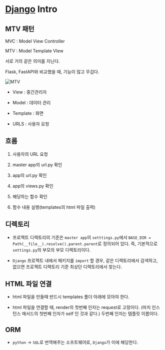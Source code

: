 # [Django](https://developer.mozilla.org/ko/docs/Learn/Server-side/Django) Intro


## MTV 패턴

MVC : Model View Controller

MTV : Model Template VIew

서로 거의 같은 의미를 지닌다.

Flask, FastAPI와 비교했을 때, 기능이 많고 무겁다.

![MTV](https://developer.mozilla.org/en-US/docs/Learn/Server-side/Django/Introduction/basic-django.png)

- View : 중간관리자

- Model : 데이터 관리

- Template : 화면

- URLS : 사용자 요청


## 흐름

1. 사용자의 URL 요청

1. master app의 url.py 확인

1. app의 url.py 확인

1. app의 views.py 확인

1. 해당하는 함수 확인

1. 함수 내용 실행(templates의 html 파일 출력)


## 디렉토리

- 프로젝트 디렉토리의 기준은 `master app`의 `setttings.py`에서 `BASE_DIR = Path(__file__).resolve().parent.parent`로 정의되어 있다. 즉, 기본적으로 `settings.py`의 부모의 부모 디렉토리이다.

- `Django` 프로젝트 내에서 패키지를 `import` 할 경우, 같은 디렉토리에서 검색하고, 없으면 프로젝트 디렉토리 기준 최상단 디렉토리에서 찾는다. 


## HTML 파일 연결

- html 파일을 만들때 반드시 templates 폴더 아래에 모아야 한다.

- html 파일을 연결할 때, render의 첫번째 인자는 request로 고정이다. (마치 인스턴스 매서드의 첫번째 인자가 self 인 것과 같다.) 두번째 인자는 템플릿 이름이다. 

## ORM

- `python` -> `SQL`로 번역해주는 소프트웨어로, `Django`가 이에 해당한다.
